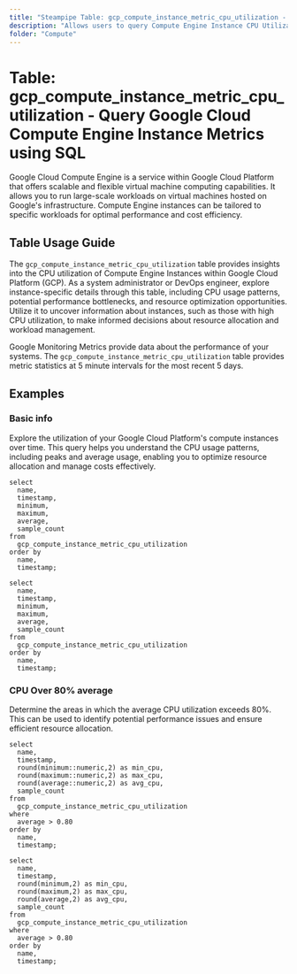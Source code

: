 ```yaml
---
title: "Steampipe Table: gcp_compute_instance_metric_cpu_utilization - Query Google Cloud Compute Engine Instance Metrics using SQL"
description: "Allows users to query Compute Engine Instance CPU Utilization Metrics in Google Cloud Platform (GCP), specifically the CPU utilization of each instance, providing insights into resource usage and potential performance issues."
folder: "Compute"
---
```


# Table: gcp_compute_instance_metric_cpu_utilization - Query Google Cloud Compute Engine Instance Metrics using SQL

Google Cloud Compute Engine is a service within Google Cloud Platform that offers scalable and flexible virtual machine computing capabilities. It allows you to run large-scale workloads on virtual machines hosted on Google's infrastructure. Compute Engine instances can be tailored to specific workloads for optimal performance and cost efficiency.

## Table Usage Guide

The `gcp_compute_instance_metric_cpu_utilization` table provides insights into the CPU utilization of Compute Engine Instances within Google Cloud Platform (GCP). As a system administrator or DevOps engineer, explore instance-specific details through this table, including CPU usage patterns, potential performance bottlenecks, and resource optimization opportunities. Utilize it to uncover information about instances, such as those with high CPU utilization, to make informed decisions about resource allocation and workload management.

Google Monitoring Metrics provide data about the performance of your systems. The `gcp_compute_instance_metric_cpu_utilization` table provides metric statistics at 5 minute intervals for the most recent 5 days.

## Examples

### Basic info
Explore the utilization of your Google Cloud Platform's compute instances over time. This query helps you understand the CPU usage patterns, including peaks and average usage, enabling you to optimize resource allocation and manage costs effectively.

```sql+postgres
select
  name,
  timestamp,
  minimum,
  maximum,
  average,
  sample_count
from
  gcp_compute_instance_metric_cpu_utilization
order by
  name,
  timestamp;
```

```sql+sqlite
select
  name,
  timestamp,
  minimum,
  maximum,
  average,
  sample_count
from
  gcp_compute_instance_metric_cpu_utilization
order by
  name,
  timestamp;
```

### CPU Over 80% average
Determine the areas in which the average CPU utilization exceeds 80%. This can be used to identify potential performance issues and ensure efficient resource allocation.

```sql+postgres
select
  name,
  timestamp,
  round(minimum::numeric,2) as min_cpu,
  round(maximum::numeric,2) as max_cpu,
  round(average::numeric,2) as avg_cpu,
  sample_count
from
  gcp_compute_instance_metric_cpu_utilization
where
  average > 0.80
order by
  name,
  timestamp;
```

```sql+sqlite
select
  name,
  timestamp,
  round(minimum,2) as min_cpu,
  round(maximum,2) as max_cpu,
  round(average,2) as avg_cpu,
  sample_count
from
  gcp_compute_instance_metric_cpu_utilization
where
  average > 0.80
order by
  name,
  timestamp;
```
